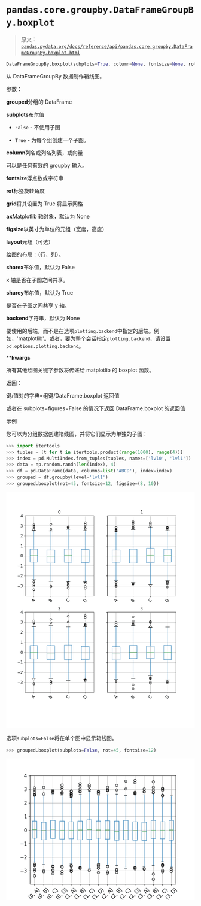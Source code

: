 # `pandas.core.groupby.DataFrameGroupBy.boxplot`

> 原文：[`pandas.pydata.org/docs/reference/api/pandas.core.groupby.DataFrameGroupBy.boxplot.html`](https://pandas.pydata.org/docs/reference/api/pandas.core.groupby.DataFrameGroupBy.boxplot.html)

```py
DataFrameGroupBy.boxplot(subplots=True, column=None, fontsize=None, rot=0, grid=True, ax=None, figsize=None, layout=None, sharex=False, sharey=True, backend=None, **kwargs)
```

从 DataFrameGroupBy 数据制作箱线图。

参数：

**grouped**分组的 DataFrame

**subplots**布尔值

+   `False` - 不使用子图

+   `True` - 为每个组创建一个子图。

**column**列名或列名列表，或向量

可以是任何有效的 groupby 输入。

**fontsize**浮点数或字符串

**rot**标签旋转角度

**grid**将其设置为 True 将显示网格

**ax**Matplotlib 轴对象，默认为 None

**figsize**以英寸为单位的元组（宽度，高度）

**layout**元组（可选）

绘图的布局：（行，列）。

**sharex**布尔值，默认为 False

x 轴是否在子图之间共享。

**sharey**布尔值，默认为 True

是否在子图之间共享 y 轴。

**backend**字符串，默认为 None

要使用的后端，而不是在选项`plotting.backend`中指定的后端。例如，'matplotlib'。或者，要为整个会话指定`plotting.backend`，请设置`pd.options.plotting.backend`。

****kwargs**

所有其他绘图关键字参数将传递给 matplotlib 的 boxplot 函数。

返回：

键/值对的字典=组键/DataFrame.boxplot 返回值

或者在 subplots=figures=False 的情况下返回 DataFrame.boxplot 的返回值

示例

您可以为分组数据创建箱线图，并将它们显示为单独的子图：

```py
>>> import itertools
>>> tuples = [t for t in itertools.product(range(1000), range(4))]
>>> index = pd.MultiIndex.from_tuples(tuples, names=['lvl0', 'lvl1'])
>>> data = np.random.randn(len(index), 4)
>>> df = pd.DataFrame(data, columns=list('ABCD'), index=index)
>>> grouped = df.groupby(level='lvl1')
>>> grouped.boxplot(rot=45, fontsize=12, figsize=(8, 10)) 
```

![../../_images/pandas-core-groupby-DataFrameGroupBy-boxplot-1.png](img/593c1df4efb8f51434b7868e67512e46.png)

选项`subplots=False`将在单个图中显示箱线图。

```py
>>> grouped.boxplot(subplots=False, rot=45, fontsize=12) 
```

![../../_images/pandas-core-groupby-DataFrameGroupBy-boxplot-2.png](img/1e62eceb0350406be9326b7e10ce8110.png)
